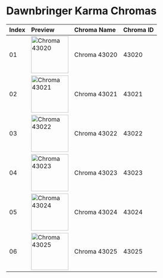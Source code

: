 # Dawnbringer Karma Chromas

| Index | Preview | Chroma Name | Chroma ID |
|:---|:---|:---|:---|
| 01 | <img src='https://raw.communitydragon.org/latest/plugins/rcp-be-lol-game-data/global/default/v1/champion-chroma-images/43/43020.png' alt='Chroma 43020' width='100'> | Chroma 43020 | 43020 |
| 02 | <img src='https://raw.communitydragon.org/latest/plugins/rcp-be-lol-game-data/global/default/v1/champion-chroma-images/43/43021.png' alt='Chroma 43021' width='100'> | Chroma 43021 | 43021 |
| 03 | <img src='https://raw.communitydragon.org/latest/plugins/rcp-be-lol-game-data/global/default/v1/champion-chroma-images/43/43022.png' alt='Chroma 43022' width='100'> | Chroma 43022 | 43022 |
| 04 | <img src='https://raw.communitydragon.org/latest/plugins/rcp-be-lol-game-data/global/default/v1/champion-chroma-images/43/43023.png' alt='Chroma 43023' width='100'> | Chroma 43023 | 43023 |
| 05 | <img src='https://raw.communitydragon.org/latest/plugins/rcp-be-lol-game-data/global/default/v1/champion-chroma-images/43/43024.png' alt='Chroma 43024' width='100'> | Chroma 43024 | 43024 |
| 06 | <img src='https://raw.communitydragon.org/latest/plugins/rcp-be-lol-game-data/global/default/v1/champion-chroma-images/43/43025.png' alt='Chroma 43025' width='100'> | Chroma 43025 | 43025 |

